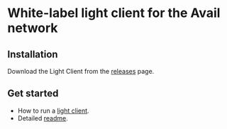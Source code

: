 # White-label light client for the Avail network

## Installation

Download the Light Client from the [releases](https://github.com/availproject/light-client-whitelabel/releases) page.

## Get started

- How to run a [light client](https://docs.availproject.org/docs/operate-a-node/run-a-light-client/0010-light-client).
- Detailed [readme](https://github.com/availproject/avail-light/tree/main/client).
